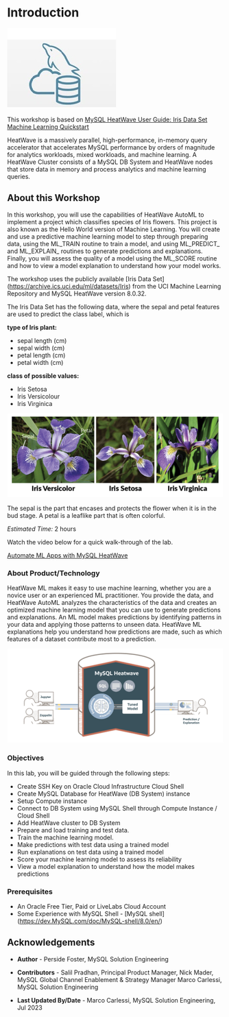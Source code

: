 # Introduction

![mysql heatwave](./images/mysql-heatwave-logo.jpg "mysql heatwave")

This workshop is based on [MySQL HeatWave User Guide: Iris Data Set Machine Learning Quickstart](https://dev.mysql.com/doc/heatwave/en/hwml-iris-example.html)

HeatWave is a massively parallel, high-performance, in-memory query accelerator that accelerates MySQL performance by orders of magnitude for analytics workloads, mixed workloads, and machine learning. A HeatWave Cluster consists of a MySQL DB System and HeatWave nodes that store data in memory and process analytics and machine learning queries.

## About this Workshop

In this workshop, you will use the capabilities of HeatWave AutoML to implement a project which classifies species of Iris flowers. This project is also known as the Hello World version of Machine Learning. You will create and use a predictive machine learning model to step through preparing data, using the ML\_TRAIN routine to train a model, and using ML\_PREDICT\_ and ML\_EXPLAIN\_ routines to generate predictions and explanations. Finally, you will assess the quality of a model using the ML_SCORE routine and how to view a model explanation to understand how your model works.

The workshop uses the publicly available [Iris Data Set] (https://archive.ics.uci.edu/ml/datasets/Iris)  from the UCI Machine Learning Repository and MySQL HeatWave version 8.0.32.

The Iris Data Set has the following data, where the sepal and petal features are used to predict the class label, which is

**type of Iris plant:**

- sepal length (cm)
- sepal width (cm)
- petal length (cm)
- petal width (cm)

**class of possible values:**

- Iris Setosa
- Iris Versicolour
- Iris Virginica

![three Iris flowers species](./images/iris-flowers.png "iris-flowers")

The sepal is the part that encases and protects the flower when it is in the bud stage. A petal is a leaflike part that is often colorful.

_Estimated Time:_ 2 hours

Watch the video below for a quick walk-through of the lab.

[Automate ML Apps with MySQL HeatWave](videohub:1_mgj1acg7)

### About Product/Technology

HeatWave ML makes it easy to use machine learning, whether you are a novice user or an experienced ML practitioner. You provide the data, and HeatWave AutoML analyzes the characteristics of the data and creates an optimized machine learning model that you can use to generate predictions and explanations. An ML model makes predictions by identifying patterns in your data and applying those patterns to unseen data. HeatWave ML explanations help you understand how predictions are made, such as which features of a dataset contribute most to a prediction.

  ![Machine learning is easier with MySQL HeatWave](./images/heatwave-ml-easy.png "heatwave-ml-easy")

### Objectives

In this lab, you will be guided through the following steps:

- Create SSH Key on Oracle Cloud Infrastructure Cloud Shell
- Create MySQL Database for HeatWave (DB System) instance
- Setup Compute instance
- Connect to DB System using MySQL Shell through Compute Instance / Cloud Shell
- Add HeatWave cluster to DB System
- Prepare and load training and test data.
- Train the machine learning model.
- Make predictions with test data using a trained model
- Run explanations on test data using a trained model
- Score your machine learning model to assess its reliability
- View a model explanation to understand how the model makes predictions

### Prerequisites

- An Oracle Free Tier, Paid or LiveLabs Cloud Account
- Some Experience with MySQL Shell - [MySQL shell] (https://dev.MySQL.com/doc/MySQL-shell/8.0/en/)


## Acknowledgements

- **Author** - Perside Foster, MySQL Solution Engineering

- **Contributors** - Salil Pradhan, Principal Product Manager,
Nick Mader, MySQL Global Channel Enablement & Strategy Manager
Marco Carlessi, MySQL Solution Engineering
- **Last Updated By/Date** - Marco Carlessi, MySQL Solution Engineering, Jul 2023
